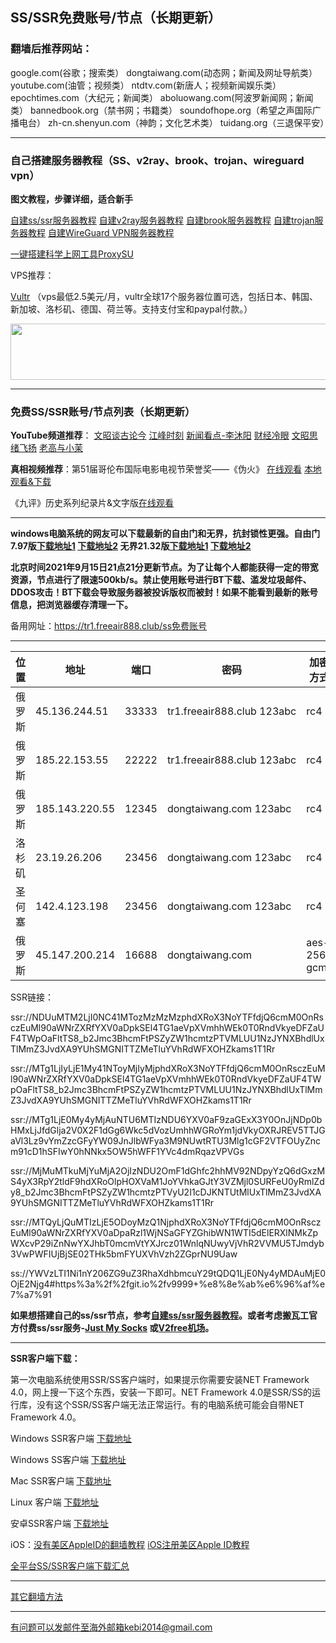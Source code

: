 ## SS/SSR免费账号/节点（长期更新）

### 翻墙后推荐网站：

google.com(谷歌；搜索类） dongtaiwang.com(动态网；新闻及网址导航类）  youtube.com(油管；视频类）  ntdtv.com(新唐人；视频新闻娱乐类）    epochtimes.com（大纪元；新闻类）  aboluowang.com(阿波罗新闻网；新闻类） bannedbook.org（禁书网；书籍类）   soundofhope.org（希望之声国际广播电台） zh-cn.shenyun.com（神韵；文化艺术类） tuidang.org（三退保平安）

***

### 自己搭建服务器教程（SS、v2ray、brook、trojan、wireguard vpn） 

**图文教程，步骤详细，适合新手**

[自建ss/ssr服务器教程](https://github.com/Alvin9999/new-pac/wiki/%E8%87%AA%E5%BB%BAss%E6%9C%8D%E5%8A%A1%E5%99%A8%E6%95%99%E7%A8%8B) 
[自建v2ray服务器教程](https://github.com/Alvin9999/new-pac/wiki/%E8%87%AA%E5%BB%BAv2ray%E6%9C%8D%E5%8A%A1%E5%99%A8%E6%95%99%E7%A8%8B) 
[自建brook服务器教程](https://github.com/Alvin9999/new-pac/wiki/%E8%87%AA%E5%BB%BAbrook%E6%9C%8D%E5%8A%A1%E5%99%A8%E6%95%99%E7%A8%8B) 
[自建trojan服务器教程](https://github.com/Alvin9999/new-pac/wiki/%E8%87%AA%E5%BB%BAtrojan%E6%9C%8D%E5%8A%A1%E5%99%A8%E6%95%99%E7%A8%8B) 
[自建WireGuard VPN服务器教程](https://github.com/Alvin9999/new-pac/wiki/%E8%87%AA%E5%BB%BAWireGuard-VPN%E6%9C%8D%E5%8A%A1%E5%99%A8%E6%95%99%E7%A8%8B) 

[一键搭建科学上网工具ProxySU](https://github.com/Alvin9999/new-pac/wiki/%E4%B8%80%E9%94%AE%E6%90%AD%E5%BB%BA%E7%A7%91%E5%AD%A6%E4%B8%8A%E7%BD%91%E5%B7%A5%E5%85%B7ProxySU)

VPS推荐：

[Vultr](https://www.vultr.com/?ref=7048874) （vps最低2.5美元/月，vultr全球17个服务器位置可选，包括日本、韩国、新加坡、洛杉矶、德国、荷兰等。支持支付宝和paypal付款。）

<a href="https://www.vultr.com/?ref=7048874"><img src="https://www.vultr.com/media/banners/banner_728x90.png" width="728" height="90"></a>

***

### 免费SS/SSR账号/节点列表（长期更新）

**YouTube频道推荐**： [文昭谈古论今](https://www.youtube.com/channel/UCtAIPjABiQD3qjlEl1T5VpA/featured)   [江峰时刻](https://www.youtube.com/channel/UCa6ERCDt3GzkvLye32ar89w/videos)  [新闻看点-李沐阳](https://www.youtube.com/channel/UCPMqbkR35zZV1ysWGXJPW-w/videos)   [财经冷眼](https://www.youtube.com/c/%E8%B4%A2%E7%BB%8F%E5%86%B7%E7%9C%BC/videos) [文昭思绪飞扬](https://www.youtube.com/channel/UCTu_hTaVf3DJMpMIyOAq2Ew/videos) [老高与小茉](https://www.youtube.com/channel/UCMUnInmOkrWN4gof9KlhNmQ/videos) 

**真相视频推荐**：第51届哥伦布国际电影电视节荣誉奖——《伪火》  [在线观看](http://cn.ntdtv.com/gb/2014/01/07/a24016.html)  [本地观看&下载](http://video1.freeair777.club/%E4%BC%AA%E7%81%AB.mp4)

《九评》历史系列纪录片&文字版[在线观看](https://www.tuidang.org/9ping/)

***

**windows电脑系统的网友可以下载最新的自由门和无界，抗封锁性更强。自由门7.97版[下载地址1](https://tr101.free4444.xyz/fg797p.zip) [下载地址2](https://tr71.free4444.xyz/fg797p.zip) 无界21.32版[下载地址1](https://tr101.free4444.xyz/u2132.exe) [下载地址2](https://tr71.free4444.xyz/u2132.exe)**


**北京时间2021年9月15日21点21分更新节点。为了让每个人都能获得一定的带宽资源，节点进行了限速500kb/s。禁止使用账号进行BT下载、滥发垃圾邮件、DDOS攻击！BT下载会导致服务器被投诉版权而被封！如果不能看到最新的账号信息，把浏览器缓存清理一下。**

备用网址：https://tr1.freeair888.club/ss免费账号 

***

<table id="tablepress-1">
<thead>
<tr>
<th>位置</th>
<th>地址</th>
<th>端口</th>
<th>密码</th>
<th>加密方式</th>
<th>协议</th>
<th>混淆</th>
</tr>
</thead>
<tbody>
<tr>
<td>俄罗斯</td>
<td>45.136.244.51</td>
<td>33333</td>
<td>tr1.freeair888.club&nbsp;123abc</td>
<td>rc4</td>
<td>auth_sha1_v4</td>
<td>tls1.2_ticket_auth</td>
</tr>
<tr>
<td>俄罗斯</td>
<td>185.22.153.55</td>
<td>22222</td>
<td>tr1.freeair888.club&nbsp;123abc</td>
<td>rc4</td>
<td>auth_sha1_v4</td>
<td>tls1.2_ticket_auth</td>
</tr>
<tr>
<td>俄罗斯</td>
<td>185.143.220.55</td>
<td>12345</td>
<td>dongtaiwang.com&nbsp;123abc</td>
<td>rc4</td>
<td>auth_sha1_v4</td>
<td>tls1.2_ticket_auth</td>
</tr>
<tr>
<td>洛杉矶</td>
<td>23.19.26.206</td>
<td>23456</td>
<td>dongtaiwang.com&nbsp;123abc</td>
<td>rc4</td>
<td>auth_sha1_v4</td>
<td>tls1.2_ticket_auth</td>
</tr>
<tr>
<td>圣何塞</td>
<td>142.4.123.198</td>
<td>23456</td>
<td>dongtaiwang.com&nbsp;123abc</td>
<td>rc4</td>
<td>auth_sha1_v4</td>
<td>tls1.2_ticket_auth</td>
</tr>
<tr>
<td>俄罗斯</td>
<td>45.147.200.214</td>
<td>16688</td>
<td>dongtaiwang.com</td>
<td>aes-256-gcm</td>
<td></td>
<td></td>
</tr>
</tbody>
</table>

SSR链接：

ssr://NDUuMTM2LjI0NC41MTozMzMzMzphdXRoX3NoYTFfdjQ6cmM0OnRsczEuMl90aWNrZXRfYXV0aDpkSEl4TG1aeVpXVmhhWEk0T0RndVkyeDFZaUF4TWpOaFltTS8_b2Jmc3BhcmFtPSZyZW1hcmtzPTVMLUU1NzJYNXBhdlUxTlMmZ3JvdXA9YUhSMGNITTZMeTluYVhRdWFXOHZkams1T1Rr

ssr://MTg1LjIyLjE1My41NToyMjIyMjphdXRoX3NoYTFfdjQ6cmM0OnRsczEuMl90aWNrZXRfYXV0aDpkSEl4TG1aeVpXVmhhWEk0T0RndVkyeDFZaUF4TWpOaFltTS8_b2Jmc3BhcmFtPSZyZW1hcmtzPTVMLUU1NzJYNXBhdlUxTlMmZ3JvdXA9YUhSMGNITTZMeTluYVhRdWFXOHZkams1T1Rr

ssr://MTg1LjE0My4yMjAuNTU6MTIzNDU6YXV0aF9zaGExX3Y0OnJjNDp0bHMxLjJfdGlja2V0X2F1dGg6Wkc5dVozUmhhWGRoYm1jdVkyOXRJREV5TTJGaVl3Lz9vYmZzcGFyYW09JnJlbWFya3M9NUwtRTU3Mlg1cGF2VTFOUyZncm91cD1hSFIwY0hNNkx5OW5hWFF1YVc4dmRqazVPVGs

ssr://MjMuMTkuMjYuMjA2OjIzNDU2OmF1dGhfc2hhMV92NDpyYzQ6dGxzMS4yX3RpY2tldF9hdXRoOlpHOXVaM1JoYVhkaGJtY3VZMjl0SURFeU0yRmlZdy8_b2Jmc3BhcmFtPSZyZW1hcmtzPTVyU2I1cDJKNTUtMlUxTlMmZ3JvdXA9YUhSMGNITTZMeTluYVhRdWFXOHZkams1T1Rr

ssr://MTQyLjQuMTIzLjE5ODoyMzQ1NjphdXRoX3NoYTFfdjQ6cmM0OnRsczEuMl90aWNrZXRfYXV0aDpaRzl1WjNSaGFYZGhibWN1WTI5dElERXlNMkZpWXcvP29iZnNwYXJhbT0mcmVtYXJrcz01WnlqNUwyVjVhR2VVMU5TJmdyb3VwPWFIUjBjSE02THk5bmFYUXVhVzh2ZGprNU9Uaw

ss://YWVzLTI1Ni1nY206ZG9uZ3RhaXdhbmcuY29tQDQ1LjE0Ny4yMDAuMjE0OjE2Njg4#https%3a%2f%2fgit.io%2fv9999+%e8%8e%ab%e6%96%af%e7%a7%91

**如果想搭建自己的ss/ssr节点，参考[自建ss/ssr服务器教程](https://github.com/Alvin9999/new-pac/wiki/%E8%87%AA%E5%BB%BAss%E6%9C%8D%E5%8A%A1%E5%99%A8%E6%95%99%E7%A8%8B)。或者考虑搬瓦工官方付费ss/ssr服务-[Just My Socks](https://github.com/Alvin9999/new-pac/wiki/Just-My-Socks) 或[V2free机场](https://github.com/Alvin9999/new-pac/wiki/V2free%E6%9C%BA%E5%9C%BA)。**

***


**SSR客户端下载：**

第一次电脑系统使用SSR/SS客户端时，如果提示你需要安装NET Framework 4.0，网上搜一下这个东西，安装一下即可。NET Framework 4.0是SSR/SS的运行库，没有这个SSR/SS客户端无法正常运行。有的电脑系统可能会自带NET Framework 4.0。

Windows SSR客户端 [下载地址](https://github.com/shadowsocksr-backup/shadowsocksr-csharp/releases) 

Windows SS客户端 [下载地址](https://github.com/shadowsocks/shadowsocks-windows/releases) 

Mac SSR客户端 [下载地址](https://github.com/shadowsocksr-backup/ShadowsocksX-NG/releases) 

Linux 客户端 [下载地址](http://www.mediafire.com/folder/xag0zy318a5tt/Linux) 

安卓SSR客户端 [下载地址](https://github.com/shadowsocksr-backup/shadowsocksr-android/releases/download/3.4.0.8/shadowsocksr-release.apk) 

iOS：[没有美区AppleID的翻墙教程](https://github.com/Alvin9999/new-pac/wiki/%E8%8B%B9%E6%9E%9C%E6%89%8B%E6%9C%BA%E7%BF%BB%E5%A2%99%E8%BD%AF%E4%BB%B6) [iOS注册美区Apple ID教程](https://github.com/Alvin9999/new-pac/wiki/iOS%E6%B3%A8%E5%86%8C%E7%BE%8E%E5%8C%BAApple-ID%E6%95%99%E7%A8%8B) 

[全平台SS/SSR客户端下载汇总](http://www.mediafire.com/folder/sfqz8bmodqdx5/shadowsocks相关客户端)

***

[其它翻墙方法](https://github.com/Alvin9999/new-pac/wiki/)

***

有问题可以发邮件至海外邮箱kebi2014@gmail.com